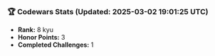 ### 🏆 Codewars Stats (Updated: 2025-03-02 19:01:25 UTC)

- **Rank:** 8 kyu
- **Honor Points:** 3
- **Completed Challenges:** 1
